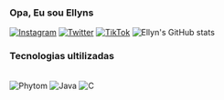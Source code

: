 ### Opa, Eu sou Ellyns

[![Instagram](https://img.shields.io/badge/Instagram-E4405F?style=for-the-badge&logo=instagram&logoColor=white)](https://instagram.com/allyns_strz)
[![Twitter](https://img.shields.io/badge/Twitter-1DA1F2?style=for-the-badge&logo=twitter&logoColor=white)](https://twitter.com/ellyn_strz)
[![TikTok](https://img.shields.io/badge/TikTok-000000?style=for-the-badge&logo=tiktok&logoColor=white)](https://www.tiktok.com/@ellyn_strz)
![Ellyn's GitHub stats](https://github-readme-stats.vercel.app/api?username=Ellyn&show_icons=true&theme=dracula)

### Tecnologias ultilizadas

<div style="display: inline_block"><br/>
    <img aling="center" alt="Phytom" src="https://img.shields.io/badge/Python-3776AB?style=for-the-badge&logo=python&logoColor=white" />
    <img aling="center" alt="Java" src="https://img.shields.io/badge/Java-ED8B00?style=for-the-badge&logo=openjdk&logoColor=white" />
    <img aling="center" alt="C" src="	https://img.shields.io/badge/C-00599C?style=for-the-badge&logo=c&logoColor=white" />
</div>
